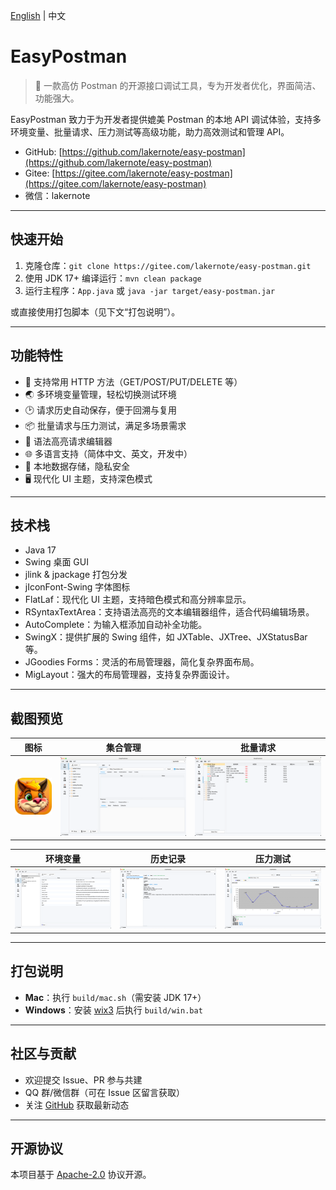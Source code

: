[English](README_EN.md) | 中文

# EasyPostman

> 🚀 一款高仿 Postman 的开源接口调试工具，专为开发者优化，界面简洁、功能强大。

EasyPostman 致力于为开发者提供媲美 Postman 的本地 API 调试体验，支持多环境变量、批量请求、压力测试等高级功能，助力高效测试和管理
API。

- GitHub: [https://github.com/lakernote/easy-postman](https://github.com/lakernote/easy-postman)
- Gitee: [https://gitee.com/lakernote/easy-postman](https://gitee.com/lakernote/easy-postman)
- 微信：lakernote

---

## 快速开始

1. 克隆仓库：`git clone https://gitee.com/lakernote/easy-postman.git`
2. 使用 JDK 17+ 编译运行：`mvn clean package`
3. 运行主程序：`App.java` 或 `java -jar target/easy-postman.jar`

或直接使用打包脚本（见下文“打包说明”）。

---

## 功能特性

- 🚦 支持常用 HTTP 方法（GET/POST/PUT/DELETE 等）
- 🌏 多环境变量管理，轻松切换测试环境
- 🕑 请求历史自动保存，便于回溯与复用
- 📦 批量请求与压力测试，满足多场景需求
- 📝 语法高亮请求编辑器
- 🌐 多语言支持（简体中文、英文，开发中）
- 💾 本地数据存储，隐私安全
- 🖥️ 现代化 UI 主题，支持深色模式

---

## 技术栈

- Java 17
- Swing 桌面 GUI
- jlink & jpackage 打包分发
- jIconFont-Swing 字体图标
- FlatLaf：现代化 UI 主题，支持暗色模式和高分辨率显示。
- RSyntaxTextArea：支持语法高亮的文本编辑器组件，适合代码编辑场景。
- AutoComplete：为输入框添加自动补全功能。
- SwingX：提供扩展的 Swing 组件，如 JXTable、JXTree、JXStatusBar 等。
- JGoodies Forms：灵活的布局管理器，简化复杂界面布局。
- MigLayout：强大的布局管理器，支持复杂界面设计。

---

## 截图预览

|          图标          |             集合管理              |          批量请求           |
|:--------------------:|:-----------------------------:|:-----------------------:|
| ![图标](docs/icon.png) | ![集合管理](docs/collections.png) | ![批量请求](docs/batch.png) |

|              环境变量              |           历史记录            |             压力测试             |
|:------------------------------:|:-------------------------:|:----------------------------:|
| ![环境变量](docs/environments.png) | ![历史记录](docs/history.png) | ![压力测试](docs/stresstest.png) |

---

## 打包说明

- **Mac**：执行 `build/mac.sh`（需安装 JDK 17+）
- **Windows**：安装 [wix3](https://github.com/wixtoolset/wix3) 后执行 `build/win.bat`

---

## 社区与贡献

- 欢迎提交 Issue、PR 参与共建
- QQ 群/微信群（可在 Issue 区留言获取）
- 关注 [GitHub](https://github.com/lakernote/easy-postman) 获取最新动态

---

## 开源协议

本项目基于 [Apache-2.0](https://www.apache.org/licenses/LICENSE-2.0) 协议开源。
